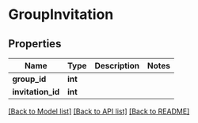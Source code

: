 # GroupInvitation

## Properties
Name | Type | Description | Notes
------------ | ------------- | ------------- | -------------
**group_id** | **int** |  | 
**invitation_id** | **int** |  | 

[[Back to Model list]](../README.md#documentation-for-models) [[Back to API list]](../README.md#documentation-for-api-endpoints) [[Back to README]](../README.md)



